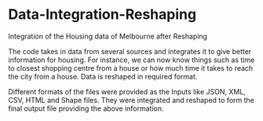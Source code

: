 # Data-Integration-Reshaping
Integration of the Housing data of Melbourne after Reshaping

The code takes in data from several sources and integrates it to give better information for housing. For instance, we can now know things such as time to closest shopping centre from a house or how much time it takes to reach the city from a house. Data is reshaped in required format.

Different formats of the files were provided as the Inputs like JSON, XML, CSV, HTML and Shape files. They were integrated and reshaped to form the final output file providing the above information.

